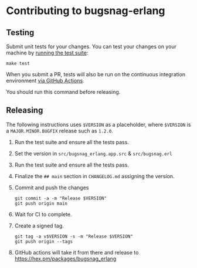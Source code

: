 # Contributing to bugsnag-erlang

## Testing

Submit unit tests for your changes. You can test your changes on your machine by [running the test suite](README.md#testing):

```
make test
```

When you submit a PR, tests will also be run on the continuous integration environment [via GitHub Actions](https://github.com/dnsimple/bugsnag-erlang/actions/workflows/ci.yml).

You should run this command before releasing.


## Releasing

The following instructions uses `$VERSION` as a placeholder, where `$VERSION` is a `MAJOR.MINOR.BUGFIX` release such as `1.2.0`.

1. Run the test suite and ensure all the tests pass.

1. Set the version in `src/bugsnag_erlang.app.src` & `src/bugsnag.erl`

1. Run the test suite and ensure all the tests pass.

1. Finalize the `## main` section in `CHANGELOG.md` assigning the version.

1. Commit and push the changes

    ```shell
    git commit -a -m "Release $VERSION"
    git push origin main
    ```

1. Wait for CI to complete.

1. Create a signed tag.

    ```shell
    git tag -a v$VERSION -s -m "Release $VERSION"
    git push origin --tags
    ```

1. GitHub actions will take it from there and release to <https://hex.pm/packages/bugsnag_erlang>
